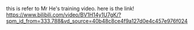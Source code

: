 this is refer to Mr He's training video. 
here is the link! 
https://www.bilibili.com/video/BV1H14y1U7gK/?spm_id_from=333.788&vd_source=40b48c8ce4f9a127d0e4c457e976f024